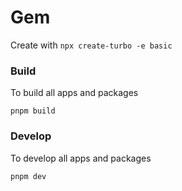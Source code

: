 # Gem

Create with `npx create-turbo -e basic`

### Build

To build all apps and packages

```
pnpm build
```

### Develop

To develop all apps and packages

```
pnpm dev
```
